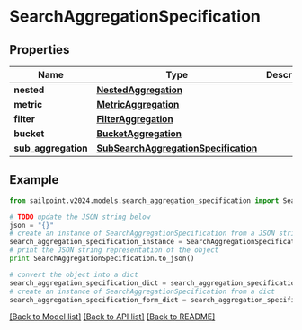 # SearchAggregationSpecification


## Properties

Name | Type | Description | Notes
------------ | ------------- | ------------- | -------------
**nested** | [**NestedAggregation**](NestedAggregation.md) |  | [optional] 
**metric** | [**MetricAggregation**](MetricAggregation.md) |  | [optional] 
**filter** | [**FilterAggregation**](FilterAggregation.md) |  | [optional] 
**bucket** | [**BucketAggregation**](BucketAggregation.md) |  | [optional] 
**sub_aggregation** | [**SubSearchAggregationSpecification**](SubSearchAggregationSpecification.md) |  | [optional] 

## Example

```python
from sailpoint.v2024.models.search_aggregation_specification import SearchAggregationSpecification

# TODO update the JSON string below
json = "{}"
# create an instance of SearchAggregationSpecification from a JSON string
search_aggregation_specification_instance = SearchAggregationSpecification.from_json(json)
# print the JSON string representation of the object
print SearchAggregationSpecification.to_json()

# convert the object into a dict
search_aggregation_specification_dict = search_aggregation_specification_instance.to_dict()
# create an instance of SearchAggregationSpecification from a dict
search_aggregation_specification_form_dict = search_aggregation_specification.from_dict(search_aggregation_specification_dict)
```
[[Back to Model list]](../README.md#documentation-for-models) [[Back to API list]](../README.md#documentation-for-api-endpoints) [[Back to README]](../README.md)


